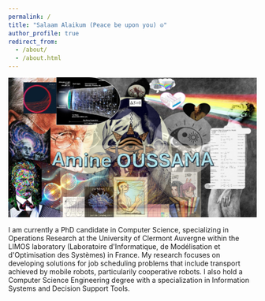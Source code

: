 ```yaml
---
permalink: /
title: "Salaam Alaikum (Peace be upon you) ☮︎"
author_profile: true
redirect_from: 
  - /about/
  - /about.html
---
```


![Alt Text](../images/art2.jpg "Optional Title")

I am currently a PhD candidate in Computer Science, specializing in Operations Research at the University of Clermont Auvergne within the LIMOS laboratory (Laboratoire d'Informatique, de Modélisation et d'Optimisation des Systèmes) in France. My research focuses on developing solutions for job scheduling problems that include transport achieved by mobile robots, particularily cooperative robots. I also hold a Computer Science Engineering degree with a specialization in Information Systems and Decision Support Tools.